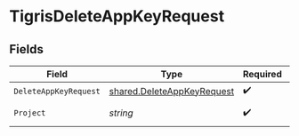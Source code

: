 # TigrisDeleteAppKeyRequest


## Fields

| Field                                                                           | Type                                                                            | Required                                                                        | Description                                                                     |
| ------------------------------------------------------------------------------- | ------------------------------------------------------------------------------- | ------------------------------------------------------------------------------- | ------------------------------------------------------------------------------- |
| `DeleteAppKeyRequest`                                                           | [shared.DeleteAppKeyRequest](../../../pkg/models/shared/deleteappkeyrequest.md) | :heavy_check_mark:                                                              | N/A                                                                             |
| `Project`                                                                       | *string*                                                                        | :heavy_check_mark:                                                              | project name                                                                    |